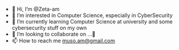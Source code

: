 - 👋 Hi, I’m @Zeta-am
- 👀 I’m interested in Computer Science, especially in CyberSecurity
- 🌱 I’m currently learning Computer Science at university and some cybersecurity stuff on my own
- 💞️ I’m looking to collaborate on ...🙊
- 📫 How to reach me muso.am@gmail.com

<!---
Zeta-am/Zeta-am is a ✨ special ✨ repository because its `README.md` (this file) appears on your GitHub profile.
You can click the Preview link to take a look at your changes.
--->
